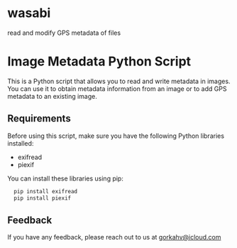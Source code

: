 # wasabi
read and modify GPS metadata of files
# Image Metadata Python Script

This is a Python script that allows you to read and write metadata in images. You can use it to obtain metadata information from an image or to add GPS metadata to an existing image.

## Requirements

Before using this script, make sure you have the following Python libraries installed:

- exifread
- piexif

You can install these libraries using pip:


```bash
  pip install exifread
  pip install piexif
```

## Feedback

If you have any feedback, please reach out to us at gorkahv@icloud.com
